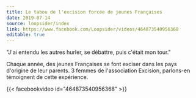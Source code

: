 ```yaml
---
title: Le tabou de l'excision forcée de jeunes Françaises
date: 2019-07-14
source: loopsider/index
link: https://www.facebook.com/Loopsider/videos/464873540956368
editable: true
---
```

"J'ai entendu les autres hurler, se débattre, puis c'était mon tour."

Chaque année, des jeunes Françaises se font exciser dans les pays d'origine de leur parents. 3 femmes de l'association Excision, parlons-en témoignent de cette expérience.

{{< facebookvideo id="464873540956368" >}}
